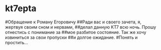 # kt7epta
#Обращение к Роману Егоровичу
##Ради вас и своего зачета, я, жертвуя своим сном и нервами,
##делал данную KT7 всю ночь. Прошу отнестись с понимание за
##мое разбитое состояние. Так же хочу извиниться за свои пропуски
##и долгое ожидание.
#Понять и простить...
